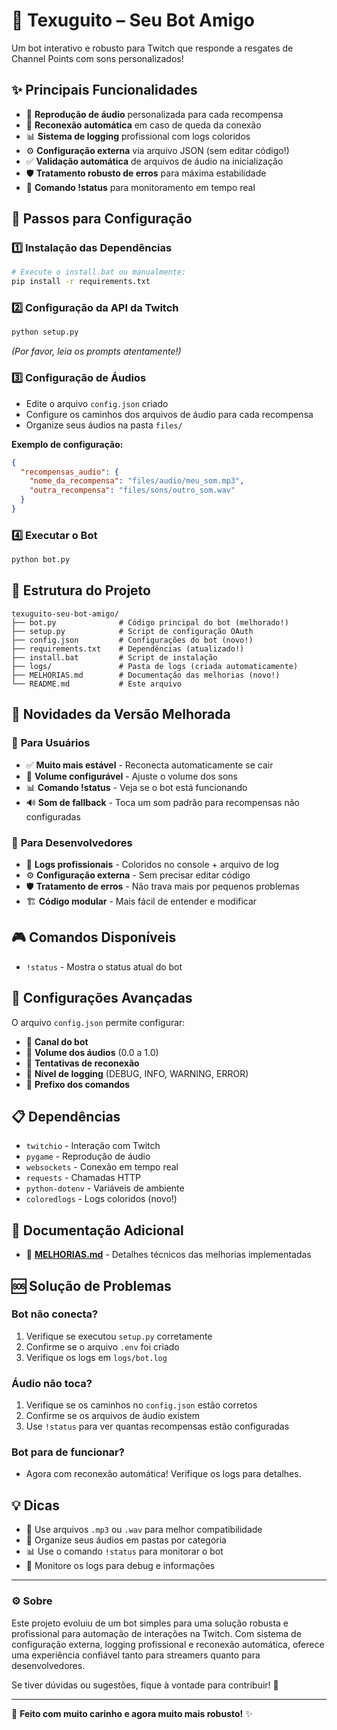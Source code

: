 # 🦡 Texuguito – Seu Bot Amigo  

Um bot interativo e robusto para Twitch que responde a resgates de Channel Points com sons personalizados!

## ✨ Principais Funcionalidades

- 🎵 **Reprodução de áudio** personalizada para cada recompensa
- 🔄 **Reconexão automática** em caso de queda da conexão
- 📊 **Sistema de logging** profissional com logs coloridos
- ⚙️ **Configuração externa** via arquivo JSON (sem editar código!)
- ✅ **Validação automática** de arquivos de áudio na inicialização
- 🛡️ **Tratamento robusto de erros** para máxima estabilidade
- 📱 **Comando !status** para monitoramento em tempo real

## 📌 Passos para Configuração  

### 1️⃣ **Instalação das Dependências**
```bash
# Execute o install.bat ou manualmente:
pip install -r requirements.txt
```

### 2️⃣ **Configuração da API da Twitch**
```bash
python setup.py
```
_(Por favor, leia os prompts atentamente!)_

### 3️⃣ **Configuração de Áudios**
- Edite o arquivo `config.json` criado
- Configure os caminhos dos arquivos de áudio para cada recompensa
- Organize seus áudios na pasta `files/`

**Exemplo de configuração:**
```json
{
  "recompensas_audio": {
    "nome_da_recompensa": "files/audio/meu_som.mp3",
    "outra_recompensa": "files/sons/outro_som.wav"
  }
}
```

### 4️⃣ **Executar o Bot**
```bash
python bot.py
```

## 📁 Estrutura do Projeto

```
texuguito-seu-bot-amigo/
├── bot.py              # Código principal do bot (melhorado!)
├── setup.py            # Script de configuração OAuth
├── config.json         # Configurações do bot (novo!)
├── requirements.txt    # Dependências (atualizado!)
├── install.bat         # Script de instalação
├── logs/               # Pasta de logs (criada automaticamente)
├── MELHORIAS.md        # Documentação das melhorias (novo!)
└── README.md           # Este arquivo
```

## 🚀 Novidades da Versão Melhorada

### 🎯 **Para Usuários**
- ✅ **Muito mais estável** - Reconecta automaticamente se cair
- 🎵 **Volume configurável** - Ajuste o volume dos sons
- 📊 **Comando !status** - Veja se o bot está funcionando
- 🔊 **Som de fallback** - Toca um som padrão para recompensas não configuradas

### 🔧 **Para Desenvolvedores**
- 📝 **Logs profissionais** - Coloridos no console + arquivo de log
- ⚙️ **Configuração externa** - Sem precisar editar código
- 🛡️ **Tratamento de erros** - Não trava mais por pequenos problemas
- 🏗️ **Código modular** - Mais fácil de entender e modificar

## 🎮 Comandos Disponíveis

- `!status` - Mostra o status atual do bot

## 🔧 Configurações Avançadas

O arquivo `config.json` permite configurar:

- 📢 **Canal do bot**
- 🎵 **Volume dos áudios** (0.0 a 1.0)
- 🔄 **Tentativas de reconexão**
- 📝 **Nível de logging** (DEBUG, INFO, WARNING, ERROR)
- 🎯 **Prefixo dos comandos**

## 📋 Dependências

- `twitchio` - Interação com Twitch
- `pygame` - Reprodução de áudio
- `websockets` - Conexão em tempo real
- `requests` - Chamadas HTTP
- `python-dotenv` - Variáveis de ambiente
- `coloredlogs` - Logs coloridos (novo!)

## 📖 Documentação Adicional

- 📄 **[MELHORIAS.md](MELHORIAS.md)** - Detalhes técnicos das melhorias implementadas

## 🆘 Solução de Problemas

### Bot não conecta?
1. Verifique se executou `setup.py` corretamente
2. Confirme se o arquivo `.env` foi criado
3. Verifique os logs em `logs/bot.log`

### Áudio não toca?
1. Verifique se os caminhos no `config.json` estão corretos
2. Confirme se os arquivos de áudio existem
3. Use `!status` para ver quantas recompensas estão configuradas

### Bot para de funcionar?
- Agora com reconexão automática! Verifique os logs para detalhes.

## 💡 Dicas

- 🎵 Use arquivos `.mp3` ou `.wav` para melhor compatibilidade
- 📁 Organize seus áudios em pastas por categoria
- 📊 Use o comando `!status` para monitorar o bot
- 📝 Monitore os logs para debug e informações

---

### ⚙️ Sobre  

Este projeto evoluiu de um bot simples para uma solução robusta e profissional para automação de interações na Twitch. Com sistema de configuração externa, logging profissional e reconexão automática, oferece uma experiência confiável tanto para streamers quanto para desenvolvedores.

Se tiver dúvidas ou sugestões, fique à vontade para contribuir! 🚀  

---
🎯 **Feito com muito carinho e agora muito mais robusto!** ✨

